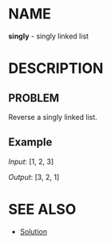 # NAME

**singly** - singly linked list


# DESCRIPTION

## PROBLEM

Reverse a singly linked list.

## Example

*Input*: [1, 2, 3]

*Output*: [3, 2, 1]


# SEE ALSO

* [Solution](./solution.md)
